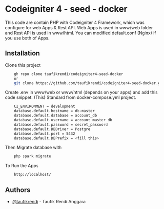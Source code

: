 
# Codeigniter 4 - seed - docker

This code are contain PHP with Codeigniter 4 Framework, which was configure for web Apps & Rest API. Web Apps is used in www/web folder and Rest API is used in www/html. You can modified default.conf (Nginx) if you use both of Apps.


## Installation

Clone this project

```bash
    gh repo clone taufikrendi/codeigniter4-seed-docker
    or 
    git clone https://github.com/taufikrendi/codeigniter4-seed-docker.git
```

Create .env in www/web or www/html (depends on your apps) and add this code snippet.
(This) Standard from docker-compose.yml project.

```bash
    CI_ENVIRONMENT = development
    database.default.hostname = db-master
    database.default.database = account_db
    database.default.username = account_master_db
    database.default.password = secret_password
    database.default.DBDriver = Postgre
    database.default.port = 5432
    database.default.DBPrefix = <fill this>
```

Then Migrate database with 

```bash
    php spark migrate
```

To Run the Apps 

```bash
    http://localhost/
```
## Authors

- [@taufikrendi](https://github.com/taufikrendi) - Taufik Rendi Anggara

